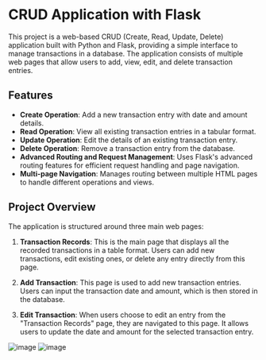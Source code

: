 # CRUD Application with Flask

This project is a web-based CRUD (Create, Read, Update, Delete) application built with Python and Flask, providing a simple interface to manage transactions in a database. The application consists of multiple web pages that allow users to add, view, edit, and delete transaction entries.

## Features

- **Create Operation**: Add a new transaction entry with date and amount details.
- **Read Operation**: View all existing transaction entries in a tabular format.
- **Update Operation**: Edit the details of an existing transaction entry.
- **Delete Operation**: Remove a transaction entry from the database.
- **Advanced Routing and Request Management**: Uses Flask's advanced routing features for efficient request handling and page navigation.
- **Multi-page Navigation**: Manages routing between multiple HTML pages to handle different operations and views.

## Project Overview

The application is structured around three main web pages:

1. **Transaction Records**: This is the main page that displays all the recorded transactions in a table format. Users can add new transactions, edit existing ones, or delete any entry directly from this page.

2. **Add Transaction**: This page is used to add new transaction entries. Users can input the transaction date and amount, which is then stored in the database.

3. **Edit Transaction**: When users choose to edit an entry from the "Transaction Records" page, they are navigated to this page. It allows users to update the date and amount for the selected transaction entry.


![image](https://github.com/user-attachments/assets/9072d1ba-3d85-46ba-8181-dae7db2ae547)
![image](https://github.com/user-attachments/assets/a14b089e-c2bf-45aa-9b6f-fc5b10b669b5)
